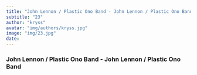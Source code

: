 ```yaml
---
title: "John Lennon / Plastic Ono Band - John Lennon / Plastic Ono Band"
subtitle: "23"
author: "kryss"
avatar: "img/authors/kryss.jpg"
image: "img/23.jpg"
date:
---
```


### John Lennon / Plastic Ono Band - John Lennon / Plastic Ono Band
